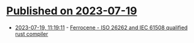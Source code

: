 # [Published on 2023-07-19](index.md)

* [2023-07-19, 11:19:11](https://lobste.rs/s/qhohlx/ferrocene_iso_26262_iec_61508_qualified) - [Ferrocene -  ISO 26262 and IEC 61508 qualified rust compiler](https://ferrous-systems.com/ferrocene/)
